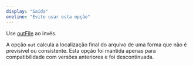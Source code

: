 ```yaml
---
display: "Saída"
oneline: "Evite usar esta opção"
---
```


Use [outFile](#outfile) ao invés.

A opção `out` calcula a localização final do arquivo de uma forma que não é previsível ou consistente.
Esta opção foi mantida apenas para compatibilidade com versões anteriores e foi descontinuada.
